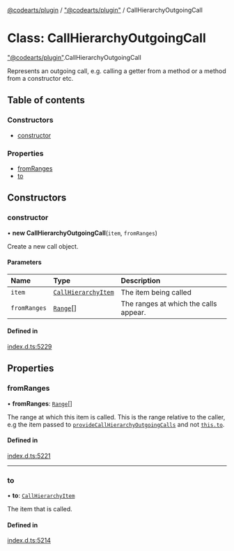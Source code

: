 [@codearts/plugin](../README.md) / ["@codearts/plugin"](../modules/_codearts_plugin_.md) / CallHierarchyOutgoingCall

# Class: CallHierarchyOutgoingCall

["@codearts/plugin"](../modules/_codearts_plugin_.md).CallHierarchyOutgoingCall

Represents an outgoing call, e.g. calling a getter from a method or a method from a constructor etc.

## Table of contents

### Constructors

- [constructor](codearts_plugin_.CallHierarchyOutgoingCall.md#constructor)

### Properties

- [fromRanges](codearts_plugin_.CallHierarchyOutgoingCall.md#fromranges)
- [to](codearts_plugin_.CallHierarchyOutgoingCall.md#to)

## Constructors

### constructor

• **new CallHierarchyOutgoingCall**(`item`, `fromRanges`)

Create a new call object.

#### Parameters

| Name | Type | Description |
| :------ | :------ | :------ |
| `item` | [`CallHierarchyItem`](codearts_plugin_.CallHierarchyItem.md) | The item being called |
| `fromRanges` | [`Range`](codearts_plugin_.Range.md)[] | The ranges at which the calls appear. |

#### Defined in

[index.d.ts:5229](https://github.com/huaweicloud/cloudide-plugin-api/blob/5055bbd/index.d.ts#L5229)

## Properties

### fromRanges

• **fromRanges**: [`Range`](codearts_plugin_.Range.md)[]

The range at which this item is called. This is the range relative to the caller, e.g the item
passed to [`provideCallHierarchyOutgoingCalls`](../interfaces/codearts_plugin_.CallHierarchyProvider.md#providecallhierarchyoutgoingcalls)
and not [`this.to`](codearts_plugin_.CallHierarchyOutgoingCall.md#to).

#### Defined in

[index.d.ts:5221](https://github.com/huaweicloud/cloudide-plugin-api/blob/5055bbd/index.d.ts#L5221)

___

### to

• **to**: [`CallHierarchyItem`](codearts_plugin_.CallHierarchyItem.md)

The item that is called.

#### Defined in

[index.d.ts:5214](https://github.com/huaweicloud/cloudide-plugin-api/blob/5055bbd/index.d.ts#L5214)
